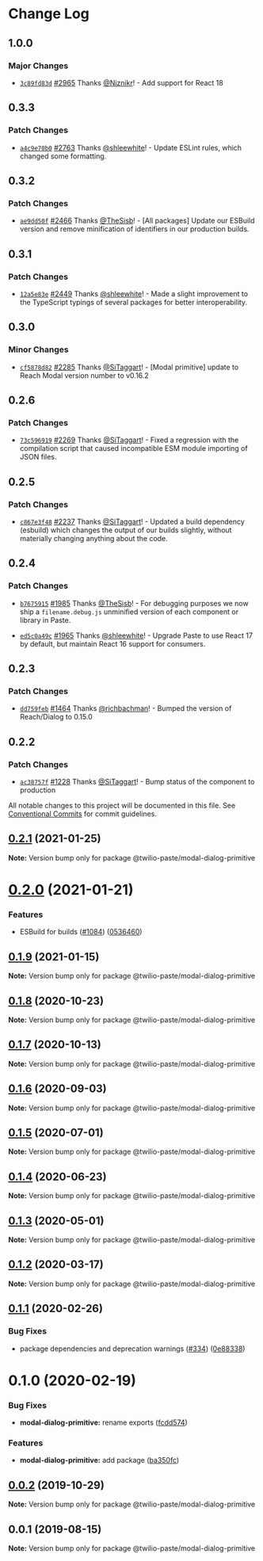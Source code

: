 # Change Log

## 1.0.0

### Major Changes

- [`3c89fd83d`](https://github.com/twilio-labs/paste/commit/3c89fd83d09c0f49e362c4d33ade4d3688d7381a) [#2965](https://github.com/twilio-labs/paste/pull/2965) Thanks [@Niznikr](https://github.com/Niznikr)! - Add support for React 18

## 0.3.3

### Patch Changes

- [`a4c9e70b0`](https://github.com/twilio-labs/paste/commit/a4c9e70b0820bfb2a41f58a61e7f991d9fa3a09b) [#2763](https://github.com/twilio-labs/paste/pull/2763) Thanks [@shleewhite](https://github.com/shleewhite)! - Update ESLint rules, which changed some formatting.

## 0.3.2

### Patch Changes

- [`ae9dd50f`](https://github.com/twilio-labs/paste/commit/ae9dd50fd2c14436cb984c2daec3914daca20866) [#2466](https://github.com/twilio-labs/paste/pull/2466) Thanks [@TheSisb](https://github.com/TheSisb)! - [All packages] Update our ESBuild version and remove minification of identifiers in our production builds.

## 0.3.1

### Patch Changes

- [`12a5e83e`](https://github.com/twilio-labs/paste/commit/12a5e83ed7bb998dfbf855072f9f38140f2f87a5) [#2449](https://github.com/twilio-labs/paste/pull/2449) Thanks [@shleewhite](https://github.com/shleewhite)! - Made a slight improvement to the TypeScript typings of several packages for better interoperability.

## 0.3.0

### Minor Changes

- [`cf5878d82`](https://github.com/twilio-labs/paste/commit/cf5878d82bd552b22a49e5d4b4d0a6e85d829914) [#2285](https://github.com/twilio-labs/paste/pull/2285) Thanks [@SiTaggart](https://github.com/SiTaggart)! - [Modal primitive] update to Reach Modal version number to v0.16.2

## 0.2.6

### Patch Changes

- [`73c596919`](https://github.com/twilio-labs/paste/commit/73c5969191c04b4721a059c9dee329126afc1a8e) [#2269](https://github.com/twilio-labs/paste/pull/2269) Thanks [@SiTaggart](https://github.com/SiTaggart)! - Fixed a regression with the compilation script that caused incompatible ESM module importing of JSON files.

## 0.2.5

### Patch Changes

- [`c867e3f48`](https://github.com/twilio-labs/paste/commit/c867e3f48d739409d1f54fa18c4d2bee1d9242cf) [#2237](https://github.com/twilio-labs/paste/pull/2237) Thanks [@SiTaggart](https://github.com/SiTaggart)! - Updated a build dependency (esbuild) which changes the output of our builds slightly, without materially changing anything about the code.

## 0.2.4

### Patch Changes

- [`b7675915`](https://github.com/twilio-labs/paste/commit/b76759157a8c554863b6e37ddb6ea081c1c53258) [#1985](https://github.com/twilio-labs/paste/pull/1985) Thanks [@TheSisb](https://github.com/TheSisb)! - For debugging purposes we now ship a `filename.debug.js` unminified version of each component or library in Paste.

* [`ed5c0a49c`](https://github.com/twilio-labs/paste/commit/ed5c0a49ced5c524607cac7166d3aa4c389f2e7f) [#1965](https://github.com/twilio-labs/paste/pull/1965) Thanks [@shleewhite](https://github.com/shleewhite)! - Upgrade Paste to use React 17 by default, but maintain React 16 support for consumers.

## 0.2.3

### Patch Changes

- [`dd759feb`](https://github.com/twilio-labs/paste/commit/dd759febfa25e5d6823f280a1896635be2ba6376) [#1464](https://github.com/twilio-labs/paste/pull/1464) Thanks [@richbachman](https://github.com/richbachman)! - Bumped the version of Reach/Dialog to 0.15.0

## 0.2.2

### Patch Changes

- [`ac38757f`](https://github.com/twilio-labs/paste/commit/ac38757f0e426531862d5c562a2f2300cfa30592) [#1228](https://github.com/twilio-labs/paste/pull/1228) Thanks [@SiTaggart](https://github.com/SiTaggart)! - Bump status of the component to production

All notable changes to this project will be documented in this file.
See [Conventional Commits](https://conventionalcommits.org) for commit guidelines.

## [0.2.1](https://github.com/twilio-labs/paste/compare/@twilio-paste/modal-dialog-primitive@0.2.0...@twilio-paste/modal-dialog-primitive@0.2.1) (2021-01-25)

**Note:** Version bump only for package @twilio-paste/modal-dialog-primitive

# [0.2.0](https://github.com/twilio-labs/paste/compare/@twilio-paste/modal-dialog-primitive@0.1.9...@twilio-paste/modal-dialog-primitive@0.2.0) (2021-01-21)

### Features

- ESBuild for builds ([#1084](https://github.com/twilio-labs/paste/issues/1084)) ([0536460](https://github.com/twilio-labs/paste/commit/053646011508be10477d5b732269cdb0419235d7))

## [0.1.9](https://github.com/twilio-labs/paste/compare/@twilio-paste/modal-dialog-primitive@0.1.8...@twilio-paste/modal-dialog-primitive@0.1.9) (2021-01-15)

**Note:** Version bump only for package @twilio-paste/modal-dialog-primitive

## [0.1.8](https://github.com/twilio-labs/paste/compare/@twilio-paste/modal-dialog-primitive@0.1.7...@twilio-paste/modal-dialog-primitive@0.1.8) (2020-10-23)

**Note:** Version bump only for package @twilio-paste/modal-dialog-primitive

## [0.1.7](https://github.com/twilio-labs/paste/compare/@twilio-paste/modal-dialog-primitive@0.1.6...@twilio-paste/modal-dialog-primitive@0.1.7) (2020-10-13)

**Note:** Version bump only for package @twilio-paste/modal-dialog-primitive

## [0.1.6](https://github.com/twilio-labs/paste/compare/@twilio-paste/modal-dialog-primitive@0.1.5...@twilio-paste/modal-dialog-primitive@0.1.6) (2020-09-03)

**Note:** Version bump only for package @twilio-paste/modal-dialog-primitive

## [0.1.5](https://github.com/twilio-labs/paste/compare/@twilio-paste/modal-dialog-primitive@0.1.4...@twilio-paste/modal-dialog-primitive@0.1.5) (2020-07-01)

**Note:** Version bump only for package @twilio-paste/modal-dialog-primitive

## [0.1.4](https://github.com/twilio-labs/paste/compare/@twilio-paste/modal-dialog-primitive@0.1.3...@twilio-paste/modal-dialog-primitive@0.1.4) (2020-06-23)

**Note:** Version bump only for package @twilio-paste/modal-dialog-primitive

## [0.1.3](https://github.com/twilio-labs/paste/compare/@twilio-paste/modal-dialog-primitive@0.1.2...@twilio-paste/modal-dialog-primitive@0.1.3) (2020-05-01)

**Note:** Version bump only for package @twilio-paste/modal-dialog-primitive

## [0.1.2](https://github.com/twilio-labs/paste/compare/@twilio-paste/modal-dialog-primitive@0.1.1...@twilio-paste/modal-dialog-primitive@0.1.2) (2020-03-17)

**Note:** Version bump only for package @twilio-paste/modal-dialog-primitive

## [0.1.1](https://github.com/twilio-labs/paste/compare/@twilio-paste/modal-dialog-primitive@0.1.0...@twilio-paste/modal-dialog-primitive@0.1.1) (2020-02-26)

### Bug Fixes

- package dependencies and deprecation warnings ([#334](https://github.com/twilio-labs/paste/issues/334)) ([0e88338](https://github.com/twilio-labs/paste/commit/0e88338511e6835a79eb0a9cea8d5b3a1cdf0a88))

# 0.1.0 (2020-02-19)

### Bug Fixes

- **modal-dialog-primitive:** rename exports ([fcdd574](https://github.com/twilio-labs/paste/commit/fcdd574a868b398abab9b1cfe0606772ae43123b))

### Features

- **modal-dialog-primitive:** add package ([ba350fc](https://github.com/twilio-labs/paste/commit/ba350fc1541be23f7aa4920e3f618386693a9e13))

## [0.0.2](https://github.com/twilio-labs/paste/compare/@twilio-paste/modal-dialog-primitive@0.0.1...@twilio-paste/modal-dialog-primitive@0.0.2) (2019-10-29)

**Note:** Version bump only for package @twilio-paste/modal-dialog-primitive

## 0.0.1 (2019-08-15)

**Note:** Version bump only for package @twilio-paste/modal-dialog-primitive
